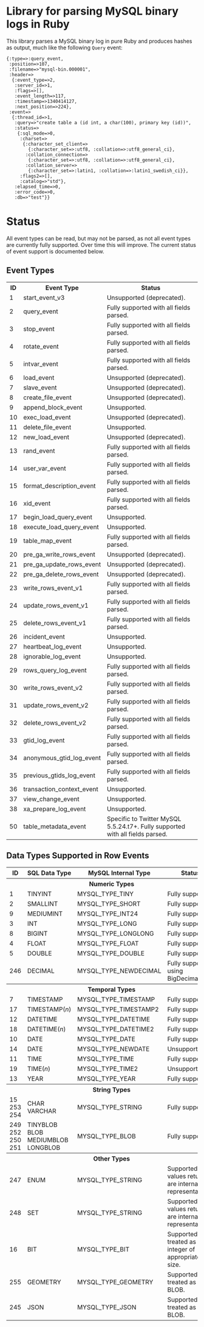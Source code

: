 # Library for parsing MySQL binary logs in Ruby #

This library parses a MySQL binary log in pure Ruby and produces hashes as output, much like the following `Query` event:

```
{:type=>:query_event,
 :position=>107,
 :filename=>"mysql-bin.000001",
 :header=>
  {:event_type=>2,
   :server_id=>1,
   :flags=>[],
   :event_length=>117,
   :timestamp=>1340414127,
   :next_position=>224},
 :event=>
  {:thread_id=>1,
   :query=>"create table a (id int, a char(100), primary key (id))",
   :status=>
    {:sql_mode=>0,
     :charset=>
      {:character_set_client=>
        {:character_set=>:utf8, :collation=>:utf8_general_ci},
       :collation_connection=>
        {:character_set=>:utf8, :collation=>:utf8_general_ci},
       :collation_server=>
        {:character_set=>:latin1, :collation=>:latin1_swedish_ci}},
     :flags2=>[],
     :catalog=>"std"},
   :elapsed_time=>0,
   :error_code=>0,
   :db=>"test"}}
```

# Status #

All event types can be read, but may not be parsed, as not all event types are currently fully supported. Over time this will improve. The current status of event support is documented below.

## Event Types ##

<table>
  <tr>
    <th>ID</th>
    <th>Event Type</th>
    <th>Status</th>
  </tr>
  <tr>
    <td>1</td>
    <td>start_event_v3</td>
    <td>Unsupported (deprecated).</td>
  </tr>
  <tr>
    <td>2</td>
    <td>query_event</td>
    <td>Fully supported with all fields parsed.</td>
  </tr>
  <tr>
    <td>3</td>
    <td>stop_event</td>
    <td>Fully supported with all fields parsed.</td>
  </tr>
  <tr>
    <td>4</td>
    <td>rotate_event</td>
    <td>Fully supported with all fields parsed.</td>
  </tr>
  <tr>
    <td>5</td>
    <td>intvar_event</td>
    <td>Fully supported with all fields parsed.</td>
  </tr>
  <tr>
    <td>6</td>
    <td>load_event</td>
    <td>Unsupported (deprecated).</td>
  </tr>
  <tr>
    <td>7</td>
    <td>slave_event</td>
    <td>Unsupported (deprecated).</td>
  </tr>
  <tr>
    <td>8</td>
    <td>create_file_event</td>
    <td>Unsupported (deprecated).</td>
  </tr>
  <tr>
    <td>9</td>
    <td>append_block_event</td>
    <td>Unsupported.</td>
  </tr>
  <tr>
    <td>10</td>
    <td>exec_load_event</td>
    <td>Unsupported (deprecated).</td>
  </tr>
  <tr>
    <td>11</td>
    <td>delete_file_event</td>
    <td>Unsupported.</td>
  </tr>
  <tr>
    <td>12</td>
    <td>new_load_event</td>
    <td>Unsupported (deprecated).</td>
  </tr>
  <tr>
    <td>13</td>
    <td>rand_event</td>
    <td>Fully supported with all fields parsed.</td>
  </tr>
  <tr>
    <td>14</td>
    <td>user_var_event</td>
    <td>Fully supported with all fields parsed.</td>
  </tr>
  <tr>
    <td>15</td>
    <td>format_description_event</td>
    <td>Fully supported with all fields parsed.</td>
  </tr>
  <tr>
    <td>16</td>
    <td>xid_event</td>
    <td>Fully supported with all fields parsed.</td>
  </tr>
  <tr>
    <td>17</td>
    <td>begin_load_query_event</td>
    <td>Unsupported.</td>
  </tr>
  <tr>
    <td>18</td>
    <td>execute_load_query_event</td>
    <td>Unsupported.</td>
  </tr>
  <tr>
    <td>19</td>
    <td>table_map_event</td>
    <td>Fully supported with all fields parsed.</td>
  </tr>
  <tr>
    <td>20</td>
    <td>pre_ga_write_rows_event</td>
    <td>Unsupported (deprecated).</td>
  </tr>
  <tr>
    <td>21</td>
    <td>pre_ga_update_rows_event</td>
    <td>Unsupported (deprecated).</td>
  </tr>
  <tr>
    <td>22</td>
    <td>pre_ga_delete_rows_event</td>
    <td>Unsupported (deprecated).</td>
  </tr>
  <tr>
    <td>23</td>
    <td>write_rows_event_v1</td>
    <td>Fully supported with all fields parsed.</td>
  </tr>
  <tr>
    <td>24</td>
    <td>update_rows_event_v1</td>
    <td>Fully supported with all fields parsed.</td>
  </tr>
  <tr>
    <td>25</td>
    <td>delete_rows_event_v1</td>
    <td>Fully supported with all fields parsed.</td>
  </tr>
  <tr>
    <td>26</td>
    <td>incident_event</td>
    <td>Unsupported.</td>
  </tr>
  <tr>
    <td>27</td>
    <td>heartbeat_log_event</td>
    <td>Unsupported.</td>
  </tr>
  <tr>
    <td>28</td>
    <td>ignorable_log_event</td>
    <td>Unsupported.</td>
  </tr>
  <tr>
    <td>29</td>
    <td>rows_query_log_event</td>
    <td>Fully supported with all fields parsed.</td>
  </tr>
  <tr>
    <td>30</td>
    <td>write_rows_event_v2</td>
    <td>Fully supported with all fields parsed.</td>
  </tr>
  <tr>
    <td>31</td>
    <td>update_rows_event_v2</td>
    <td>Fully supported with all fields parsed.</td>
  </tr>
  <tr>
    <td>32</td>
    <td>delete_rows_event_v2</td>
    <td>Fully supported with all fields parsed.</td>
  </tr>
  <tr>
    <td>33</td>
    <td>gtid_log_event</td>
    <td>Fully supported with all fields parsed.</td>
  </tr>
  <tr>
    <td>34</td>
    <td>anonymous_gtid_log_event</td>
    <td>Fully supported with all fields parsed.</td>
  </tr>
  <tr>
    <td>35</td>
    <td>previous_gtids_log_event</td>
    <td>Fully supported with all fields parsed.</td>
  </tr>
  <tr>
    <td>36</td>
    <td>transaction_context_event</td>
    <td>Unsupported.</td>
  </tr>
  <tr>
    <td>37</td>
    <td>view_change_event</td>
    <td>Unsupported.</td>
  </tr>
  <tr>
    <td>38</td>
    <td>xa_prepare_log_event</td>
    <td>Unsupported.</td>
  </tr>  
  <tr>
    <td>50</td>
    <td>table_metadata_event</td>
    <td>Specific to Twitter MySQL 5.5.24.t7+. Fully supported with all fields parsed.</td>
  </tr>
</table>

## Data Types Supported in Row Events ##

<table>
  <tr>
    <th>ID</th>
    <th>SQL Data Type</th>
    <th>MySQL Internal Type</th>
    <th>Status</th>
  </tr>
  <tr>
    <th colspan=4>Numeric Types</th>
  </tr>
  <tr>
    <td>1</td>
    <td>TINYINT</td>
    <td>MYSQL_TYPE_TINY</td>
    <td>Fully supported.</td>
  </tr>
  <tr>
    <td>2</td>
    <td>SMALLINT</td>
    <td>MYSQL_TYPE_SHORT</td>
    <td>Fully supported.</td>
  </tr>
  <tr>
    <td>9</td>
    <td>MEDIUMINT</td>
    <td>MYSQL_TYPE_INT24</td>
    <td>Fully supported.</td>
  </tr>
  <tr>
    <td>3</td>
    <td>INT</td>
    <td>MYSQL_TYPE_LONG</td>
    <td>Fully supported.</td>
  </tr>
  <tr>
    <td>8</td>
    <td>BIGINT</td>
    <td>MYSQL_TYPE_LONGLONG</td>
    <td>Fully supported.</td>
  </tr>
  <tr>
    <td>4</td>
    <td>FLOAT</td>
    <td>MYSQL_TYPE_FLOAT</td>
    <td>Fully supported.</td>
  </tr>
  <tr>
    <td>5</td>
    <td>DOUBLE</td>
    <td>MYSQL_TYPE_DOUBLE</td>
    <td>Fully supported.</td>
  </tr>
  <tr>
    <td>246</td>
    <td>DECIMAL</td>
    <td>MYSQL_TYPE_NEWDECIMAL</td>
    <td>Fully supported using BigDecimal.</td>
  </tr>
  <tr>
    <th colspan=4>Temporal Types</th>
  </tr>
  <tr>
    <td>7</td>
    <td>TIMESTAMP</td>
    <td>MYSQL_TYPE_TIMESTAMP</td>
    <td>Fully supported.</td>
  </tr>
  <tr>
    <td>17</td>
    <td>TIMESTAMP(<i>n</i>)</td>
    <td>MYSQL_TYPE_TIMESTAMP2</td>
    <td>Fully supported.</td>
  </tr>
  <tr>
    <td>12</td>
    <td>DATETIME</td>
    <td>MYSQL_TYPE_DATETIME</td>
    <td>Fully supported.</td>
  </tr>
  <tr>
    <td>18</td>
    <td>DATETIME(<i>n</i>)</td>
    <td>MYSQL_TYPE_DATETIME2</td>
    <td>Fully supported.</td>
  </tr>
  <tr>
    <td>10</td>
    <td>DATE</td>
    <td>MYSQL_TYPE_DATE</td>
    <td>Fully supported.</td>
  </tr>
  <tr>
    <td>14</td>
    <td>DATE</td>
    <td>MYSQL_TYPE_NEWDATE</td>
    <td>Unsupported.</td>
  </tr>
  <tr>
    <td>11</td>
    <td>TIME</td>
    <td>MYSQL_TYPE_TIME</td>
    <td>Fully supported.</td>
  </tr>
  <tr>
    <td>19</td>
    <td>TIME(<i>n</i>)</td>
    <td>MYSQL_TYPE_TIME2</td>
    <td>Unsupported.</td>
  </tr>
  <tr>
    <td>13</td>
    <td>YEAR</td>
    <td>MYSQL_TYPE_YEAR</td>
    <td>Fully supported.</td>
  </tr>
  <tr>
    <th colspan=4>String Types</th>
  </tr>
  <tr>
    <td>15<br/>253<br/>254</td>
    <td>CHAR<br/>VARCHAR</td>
    <td>MYSQL_TYPE_STRING</td>
    <td>Fully supported.</td>
  </tr>
  <tr>
    <td>249<br/>252<br/>250<br/>251</td>
    <td>TINYBLOB<br/>BLOB<br/>MEDIUMBLOB<br/>LONGBLOB</td>
    <td>MYSQL_TYPE_BLOB</td>
    <td>Fully supported.</td>
  </tr>
  <tr>
    <th colspan=4>Other Types</th>
  </tr>
  <tr>
    <td>247</td>
    <td>ENUM</td>
    <td>MYSQL_TYPE_STRING</td>
    <td>Supported, but values returned are internal representations.</td>
  </tr>
  <tr>
    <td>248</td>
    <td>SET</td>
    <td>MYSQL_TYPE_STRING</td>
    <td>Supported, but values returned are internal representations.</td>
  </tr>
  <tr>
    <td>16</td>
    <td>BIT</td>
    <td>MYSQL_TYPE_BIT</td>
    <td>Supported, treated as integer of appropriate size.</td>
  </tr>
  <tr>
    <td>255</td>
    <td>GEOMETRY</td>
    <td>MYSQL_TYPE_GEOMETRY</td>
    <td>Supported, treated as BLOB.</td>
  </tr>
  <tr>
    <td>245</td>
    <td>JSON</td>
    <td>MYSQL_TYPE_JSON</td>
    <td>Supported, treated as BLOB.</td>
  </tr>
</table>
